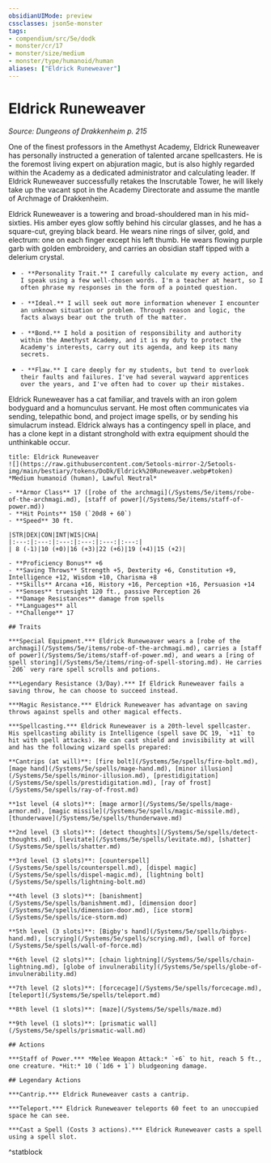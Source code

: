 ```yaml
---
obsidianUIMode: preview
cssclasses: json5e-monster
tags:
- compendium/src/5e/dodk
- monster/cr/17
- monster/size/medium
- monster/type/humanoid/human
aliases: ["Eldrick Runeweaver"]
---
```

# Eldrick Runeweaver
*Source: Dungeons of Drakkenheim p. 215*  

One of the finest professors in the Amethyst Academy, Eldrick Runeweaver has personally instructed a generation of talented arcane spellcasters. He is the foremost living expert on abjuration magic, but is also highly regarded within the Academy as a dedicated administrator and calculating leader. If Eldrick Runeweaver successfully retakes the Inscrutable Tower, he will likely take up the vacant spot in the Academy Directorate and assume the mantle of Archmage of Drakkenheim.

Eldrick Runeweaver is a towering and broad-shouldered man in his mid-sixties. His amber eyes glow softly behind his circular glasses, and he has a square-cut, greying black beard. He wears nine rings of silver, gold, and electrum: one on each finger except his left thumb. He wears flowing purple garb with golden embroidery, and carries an obsidian staff tipped with a delerium crystal.

-     - **Personality Trait.** I carefully calculate my every action, and I speak using a few well-chosen words. I'm a teacher at heart, so I often phrase my responses in the form of a pointed question.    
-     - **Ideal.** I will seek out more information whenever I encounter an unknown situation or problem. Through reason and logic, the facts always bear out the truth of the matter.    
-     - **Bond.** I hold a position of responsibility and authority within the Amethyst Academy, and it is my duty to protect the Academy's interests, carry out its agenda, and keep its many secrets.    
-     - **Flaw.** I care deeply for my students, but tend to overlook their faults and failures. I've had several wayward apprentices over the years, and I've often had to cover up their mistakes.    

Eldrick Runeweaver has a cat familiar, and travels with an iron golem bodyguard and a homunculus servant. He most often communicates via sending, telepathic bond, and project image spells, or by sending his simulacrum instead. Eldrick always has a contingency spell in place, and has a clone kept in a distant stronghold with extra equipment should the unthinkable occur.

```ad-statblock
title: Eldrick Runeweaver
![](https://raw.githubusercontent.com/5etools-mirror-2/5etools-img/main/bestiary/tokens/DoDk/Eldrick%20Runeweaver.webp#token)
*Medium humanoid (human), Lawful Neutral*

- **Armor Class** 17 ([robe of the archmagi](/Systems/5e/items/robe-of-the-archmagi.md), [staff of power](/Systems/5e/items/staff-of-power.md))
- **Hit Points** 150 (`20d8 + 60`)
- **Speed** 30 ft.

|STR|DEX|CON|INT|WIS|CHA|
|:---:|:---:|:---:|:---:|:---:|:---:|
| 8 (-1)|10 (+0)|16 (+3)|22 (+6)|19 (+4)|15 (+2)|

- **Proficiency Bonus** +6
- **Saving Throws** Strength +5, Dexterity +6, Constitution +9, Intelligence +12, Wisdom +10, Charisma +8
- **Skills** Arcana +16, History +16, Perception +16, Persuasion +14
- **Senses** truesight 120 ft., passive Perception 26
- **Damage Resistances** damage from spells
- **Languages** all
- **Challenge** 17

## Traits

***Special Equipment.*** Eldrick Runeweaver wears a [robe of the archmagi](/Systems/5e/items/robe-of-the-archmagi.md), carries a [staff of power](/Systems/5e/items/staff-of-power.md), and wears a [ring of spell storing](/Systems/5e/items/ring-of-spell-storing.md). He carries `2d6` very rare spell scrolls and potions.

***Legendary Resistance (3/Day).*** If Eldrick Runeweaver fails a saving throw, he can choose to succeed instead.

***Magic Resistance.*** Eldrick Runeweaver has advantage on saving throws against spells and other magical effects.

***Spellcasting.*** Eldrick Runeweaver is a 20th-level spellcaster. His spellcasting ability is Intelligence (spell save DC 19, `+11` to hit with spell attacks). He can cast shield and invisibility at will and has the following wizard spells prepared:

**Cantrips (at will)**: [fire bolt](/Systems/5e/spells/fire-bolt.md), [mage hand](/Systems/5e/spells/mage-hand.md), [minor illusion](/Systems/5e/spells/minor-illusion.md), [prestidigitation](/Systems/5e/spells/prestidigitation.md), [ray of frost](/Systems/5e/spells/ray-of-frost.md)

**1st level (4 slots)**: [mage armor](/Systems/5e/spells/mage-armor.md), [magic missile](/Systems/5e/spells/magic-missile.md), [thunderwave](/Systems/5e/spells/thunderwave.md)

**2nd level (3 slots)**: [detect thoughts](/Systems/5e/spells/detect-thoughts.md), [levitate](/Systems/5e/spells/levitate.md), [shatter](/Systems/5e/spells/shatter.md)

**3rd level (3 slots)**: [counterspell](/Systems/5e/spells/counterspell.md), [dispel magic](/Systems/5e/spells/dispel-magic.md), [lightning bolt](/Systems/5e/spells/lightning-bolt.md)

**4th level (3 slots)**: [banishment](/Systems/5e/spells/banishment.md), [dimension door](/Systems/5e/spells/dimension-door.md), [ice storm](/Systems/5e/spells/ice-storm.md)

**5th level (3 slots)**: [Bigby's hand](/Systems/5e/spells/bigbys-hand.md), [scrying](/Systems/5e/spells/scrying.md), [wall of force](/Systems/5e/spells/wall-of-force.md)

**6th level (2 slots)**: [chain lightning](/Systems/5e/spells/chain-lightning.md), [globe of invulnerability](/Systems/5e/spells/globe-of-invulnerability.md)

**7th level (2 slots)**: [forcecage](/Systems/5e/spells/forcecage.md), [teleport](/Systems/5e/spells/teleport.md)

**8th level (1 slots)**: [maze](/Systems/5e/spells/maze.md)

**9th level (1 slots)**: [prismatic wall](/Systems/5e/spells/prismatic-wall.md)

## Actions

***Staff of Power.*** *Melee Weapon Attack:* `+6` to hit, reach 5 ft., one creature. *Hit:* 10 (`1d6 + 1`) bludgeoning damage.

## Legendary Actions

***Cantrip.*** Eldrick Runeweaver casts a cantrip.

***Teleport.*** Eldrick Runeweaver teleports 60 feet to an unoccupied space he can see.

***Cast a Spell (Costs 3 actions).*** Eldrick Runeweaver casts a spell using a spell slot.
```
^statblock